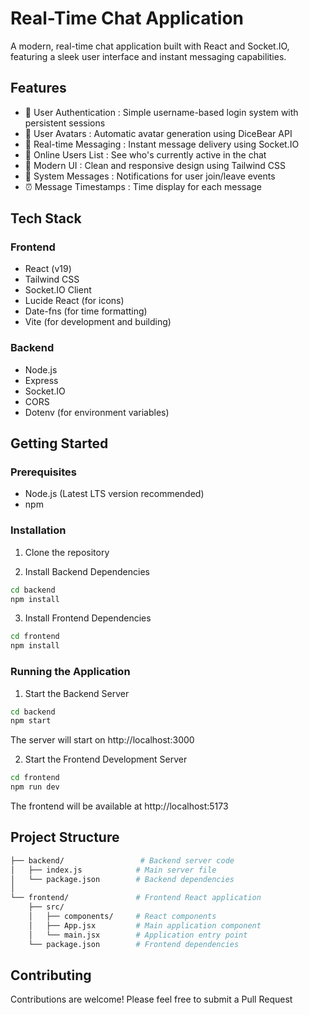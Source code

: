 # Real-Time Chat Application
A modern, real-time chat application built with React and Socket.IO, featuring a sleek user interface and instant messaging capabilities.

## Features
- 🔐 User Authentication : Simple username-based login system with persistent sessions
- 👤 User Avatars : Automatic avatar generation using DiceBear API
- 💬 Real-time Messaging : Instant message delivery using Socket.IO
- 👥 Online Users List : See who's currently active in the chat
- 🎨 Modern UI : Clean and responsive design using Tailwind CSS
- 🔔 System Messages : Notifications for user join/leave events
- ⏰ Message Timestamps : Time display for each message
## Tech Stack

### Frontend
- React (v19)
- Tailwind CSS
- Socket.IO Client
- Lucide React (for icons)
- Date-fns (for time formatting)
- Vite (for development and building)

### Backend
- Node.js
- Express
- Socket.IO
- CORS
- Dotenv (for environment variables)

## Getting Started

### Prerequisites
- Node.js (Latest LTS version recommended)
- npm

### Installation
1. Clone the repository

2. Install Backend Dependencies

```bash
cd backend
npm install
```
3. Install Frontend Dependencies
```bash
cd frontend
npm install
```
### Running the Application
1. Start the Backend Server
```bash
cd backend
npm start
```
The server will start on http://localhost:3000

2. Start the Frontend Development Server
```bash
cd frontend
npm run dev
```

The frontend will be available at http://localhost:5173

## Project Structure
```bash
├── backend/                 # Backend server code
│   ├── index.js            # Main server file
│   └── package.json        # Backend dependencies
│
└── frontend/               # Frontend React application
    ├── src/
    │   ├── components/     # React components
    │   ├── App.jsx         # Main application component
    │   └── main.jsx        # Application entry point
    └── package.json        # Frontend dependencies

```

## Contributing
Contributions are welcome! Please feel free to submit a Pull Request